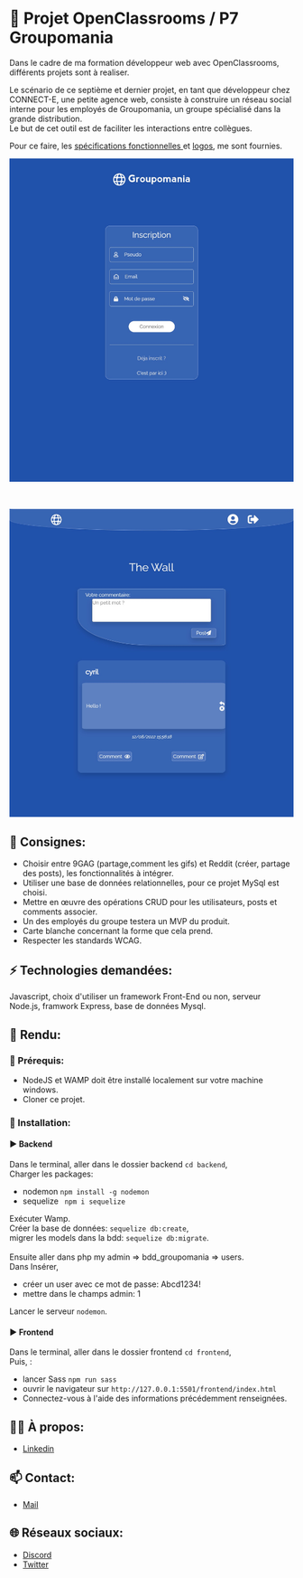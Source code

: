 # 📢 Projet OpenClassrooms / P7 Groupomania

<p> 
  Dans le cadre de ma formation développeur web avec OpenClassrooms, différents projets sont à realiser.
</p>

<p> 
  Le scénario de ce septième et dernier projet, en tant que développeur chez CONNECT-E, une petite agence web,
  consiste à construire un réseau social interne pour les employés de Groupomania, un groupe spécialisé dans la grande distribution. </br>
  Le but de cet outil est de faciliter les interactions entre collègues.
  
</p>

<p> 
  Pour ce faire, les <a href="https://s3-eu-west-1.amazonaws.com/course.oc-static.com/projects/DWJ_FR_P7/Groupomania_Specs_FR_DWJ_VF.pdf"> 
  spécifications fonctionnelles </a> et <a href="https://s3-eu-west-1.amazonaws.com/course.oc-static.com/projects/DWJ_FR_P7/Groupomania_Logos+(3).zip">logos</a>,
  me sont fournies.
</p>
<!--
<p>
  <img alt="Groupomania" 
       src="" style:"max-width:60%; width:50%;">
</p>
-->
<p>
    <img alt="inscription_groupomania.html" 
       //src="https://github.com/Cyrille57/oc-7-groupomania/blob/master/frontend/public/screenshot/groupomania - inscription.jpg">
</p></br>

<p>
    <img alt="the wall_groupomania.html" 
       //src="https://github.com/Cyrille57/oc-7-groupomania/blob/master/frontend/public/screenshot/groupomania- the wall.jpg">
</p>

<h2>📝 Consignes:</h2>

<ul>
  <li>
    Choisir entre 9GAG (partage,comment les gifs) et Reddit (créer, partage des posts), les fonctionnalités à intégrer.
  </li>
  <li>
    Utiliser une base de données relationnelles, pour ce projet MySql est choisi.
  </li>
  <li>
    Mettre en œuvre des opérations CRUD pour les utilisateurs, posts et comments associer.
  </li>
  <li>
    Un des employés du groupe testera un MVP du produit.
  </li>
  <li>
    Carte blanche concernant la forme que cela prend.
  </li>
  <li>
    Respecter les standards WCAG.
  </li>
</ul>

<h2>⚡ Technologies demandées: </h2>

<p> Javascript, choix d'utiliser un framework Front-End ou non, serveur Node.js, framwork Express, base de données Mysql.</p>

<h2>👀 Rendu: </h2>

<h3> 🔨 Prérequis: </h3>

<ul>
 <li>
  NodeJS et WAMP doit être installé localement sur votre machine windows.
 </li>
 <li>
  Cloner ce projet.
 </li>
</ul>

<h3> 🔧 Installation:</h3>

<h4>▶️ Backend</h4>
<p>
  Dans le terminal, aller dans le dossier backend <code>cd backend</code>,</br>
  Charger les packages: 
  <ul>
    <li>
      nodemon <code>npm install -g nodemon</code>
    </li>
    <li>
      sequelize <code> npm i sequelize</code>
    </li>
  </ul>
  Exécuter Wamp. </br>
  Créer la base de données:      <code>sequelize db:create</code>, </br>
  migrer les models dans la bdd: <code>sequelize db:migrate</code>. </br> </br>
  Ensuite aller dans php my admin => bdd_groupomania => users. </br>
  Dans Insérer, 
  <ul>
    <li>
      créer un user avec ce mot de passe: Abcd1234!
    </li>
    <li>
      mettre dans le champs admin: 1
    </li>
  </ul>
 <p>  
  Lancer le serveur <code>nodemon</code>. 
 </p>

<h4>▶️ Frontend</h4>
<p>
  Dans le terminal, aller dans le dossier frontend <code>cd frontend</code>,</br>
  Puis, : 
  <ul>
    <li>
      lancer Sass <code>npm run sass</code>
    </li>
    <li>
      ouvrir le navigateur sur <code>http://127.0.0.1:5501/frontend/index.html</code>
    </li>
    <li>
      Connectez-vous à l'aide des informations précédemment renseignées.
    </li>
  </ul>
</p>

<h2>🙋‍♂️ À propos: </h2>

<ul>
  <li>
    <a href="https://www.linkedin.com/in/cyrille-morel/">Linkedin</a>
  </li>
</ul> 


<h2>📫 Contact: </h2>

<ul>
  <li>
    <a href="mailto:cyril_dev@outlook.fr">Mail</a>
  </li>
</ul>

 <h2>🌐 Réseaux sociaux:</h2>
 
<ul>
  <li>
    <a href="https://discord.gg/At8T9HD">Discord</a>
  </li>
  <li>
    <a href="https://twitter.com/Cyril2101">Twitter</a>
  </li>
</ul>
